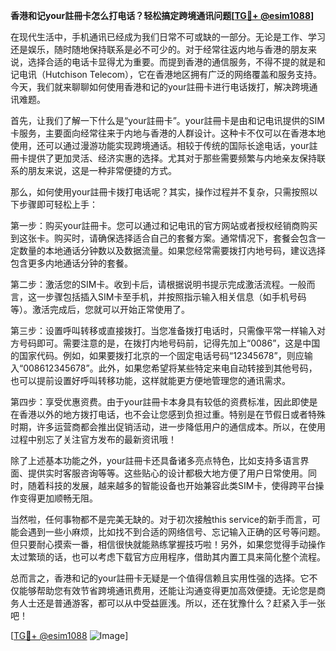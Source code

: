 **香港和记your註冊卡怎么打电话？轻松搞定跨境通讯问题[[TG💪+ @esim1088](https://t.me/s/esim1088)]**

在现代生活中，手机通讯已经成为我们日常不可或缺的一部分。无论是工作、学习还是娱乐，随时随地保持联系是必不可少的。对于经常往返内地与香港的朋友来说，选择合适的电话卡显得尤为重要。而提到香港的通信服务，不得不提的就是和记电讯（Hutchison Telecom），它在香港地区拥有广泛的网络覆盖和服务支持。今天，我们就来聊聊如何使用香港和记的your註冊卡进行电话拨打，解决跨境通讯难题。

首先，让我们了解一下什么是“your註冊卡”。your註冊卡是由和记电讯提供的SIM卡服务，主要面向经常往来于内地与香港的人群设计。这种卡不仅可以在香港本地使用，还可以通过漫游功能实现跨境通话。相较于传统的国际长途电话，your註冊卡提供了更加灵活、经济实惠的选择。尤其对于那些需要频繁与内地亲友保持联系的朋友来说，这是一种非常便捷的方式。

那么，如何使用your註冊卡拨打电话呢？其实，操作过程并不复杂，只需按照以下步骤即可轻松上手：

第一步：购买your註冊卡。您可以通过和记电讯的官方网站或者授权经销商购买到这张卡。购买时，请确保选择适合自己的套餐方案。通常情况下，套餐会包含一定数量的本地通话分钟数以及数据流量。如果您经常需要拨打内地号码，建议选择包含更多内地通话分钟的套餐。

第二步：激活您的SIM卡。收到卡后，请根据说明书提示完成激活流程。一般而言，这一步骤包括插入SIM卡至手机，并按照指示输入相关信息（如手机号码等）。激活完成后，您就可以开始正常使用了。

第三步：设置呼叫转移或直接拨打。当您准备拨打电话时，只需像平常一样输入对方号码即可。需要注意的是，在拨打内地号码前，记得先加上“0086”，这是中国的国家代码。例如，如果要拨打北京的一个固定电话号码“12345678”，则应输入“008612345678”。此外，如果您希望将某些特定来电自动转接到其他号码，也可以提前设置好呼叫转移功能，这样就能更方便地管理您的通讯需求。

第四步：享受优惠资费。由于your註冊卡本身具有较低的资费标准，因此即使是在香港以外的地方拨打电话，也不会让您感到负担过重。特别是在节假日或者特殊时期，许多运营商都会推出促销活动，进一步降低用户的通信成本。所以，在使用过程中别忘了关注官方发布的最新资讯哦！

除了上述基本功能之外，your註冊卡还具备诸多亮点特色，比如支持多语言界面、提供实时客服咨询等等。这些贴心的设计都极大地方便了用户日常使用。同时，随着科技的发展，越来越多的智能设备也开始兼容此类SIM卡，使得跨平台操作变得更加顺畅无阻。

当然啦，任何事物都不是完美无缺的。对于初次接触this service的新手而言，可能会遇到一些小麻烦，比如找不到合适的网络信号、忘记输入正确的区号等问题。但只要耐心摸索一番，相信很快就能熟练掌握技巧啦！另外，如果您觉得手动操作太过繁琐的话，也可以考虑下载官方应用程序，借助其内置工具来简化整个流程。

总而言之，香港和记的your註冊卡无疑是一个值得信赖且实用性强的选择。它不仅能够帮助您有效节省跨境通讯费用，还能让沟通变得更加高效便捷。无论您是商务人士还是普通游客，都可以从中受益匪浅。所以，还在犹豫什么？赶紧入手一张吧！

[[TG💪+ @esim1088](https://t.me/s/esim1088) ![Image](https://i.postimg.cc/4NQfJmqS/Snipaste-2025-05-13-00-14-12.png)]